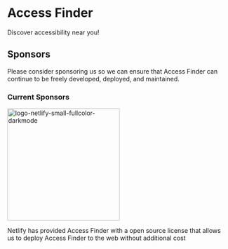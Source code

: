# Access Finder

Discover accessibility near you!

## Sponsors
Please consider sponsoring us so we can ensure that Access Finder can continue to be freely developed, deployed, and maintained.

### Current Sponsors
<img width="256" alt="logo-netlify-small-fullcolor-darkmode" src="https://github.com/user-attachments/assets/07308f50-5d70-4f70-ab95-ea45e0a2d47f" />

Netlify has provided Access Finder with a open source license that allows us to deploy Access Finder to the web without additional cost
